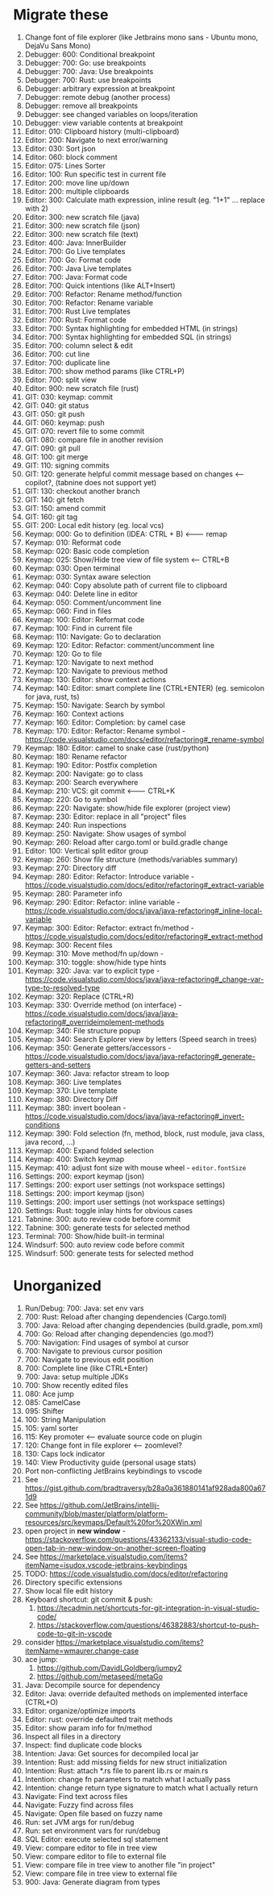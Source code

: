 # Migrate these
1. Change font of file explorer (like Jetbrains mono sans - Ubuntu mono, DejaVu Sans Mono)
1. Debugger: 600: Conditional breakpoint
1. Debugger: 700: Go: use breakpoints
1. Debugger: 700: Java: Use breakpoints
1. Debugger: 700: Rust: use breakpoints
1. Debugger: arbitrary expression at breakpoint
1. Debugger: remote debug (another process)
1. Debugger: remove all breakpoints
1. Debugger: see changed variables on loops/iteration
1. Debugger: view variable contents at breakpoint
1. Editor: 010: Clipboard history (multi-clipboard)
1. Editor: 200: Navigate to next error/warning
1. Editor: 030: Sort json
1. Editor: 060: block comment
1. Editor: 075: Lines Sorter
1. Editor: 100: Run specific test in current file
1. Editor: 200: move line up/down
1. Editor: 200: multiple clipboards
1. Editor: 300: Calculate math expression, inline result  (eg. "1+1" ... replace with 2)
1. Editor: 300: new scratch file (java)
1. Editor: 300: new scratch file (json)
1. Editor: 300: new scratch file (text)
1. Editor: 400: Java: InnerBuilder
1. Editor: 700: Go Live templates
1. Editor: 700: Go: Format code
1. Editor: 700: Java Live templates
1. Editor: 700: Java: Format code
1. Editor: 700: Quick intentions (like ALT+Insert)
1. Editor: 700: Refactor: Rename method/function
1. Editor: 700: Refactor: Rename variable
1. Editor: 700: Rust Live templates
1. Editor: 700: Rust: Format code
1. Editor: 700: Syntax highlighting for embedded HTML (in strings)
1. Editor: 700: Syntax highlighting for embedded SQL (in strings)
1. Editor: 700: column select & edit
1. Editor: 700: cut line
1. Editor: 700: duplicate line
1. Editor: 700: show method params (like CTRL+P)
1. Editor: 700: split view
1. Editor: 900: new scratch file (rust)
1. GIT: 030: keymap: commit
1. GIT: 040: git status
1. GIT: 050: git push
1. GIT: 060: keymap: push
1. GIT: 070: revert file to some commit
1. GIT: 080: compare file in another revision
1. GIT: 090: git pull
1. GIT: 100: git merge
1. GIT: 110: signing commits
1. GIT: 120: generate helpful commit message based on changes <-- copilot?, (tabnine does not support yet)
1. GIT: 130: checkout another branch
1. GIT: 140: git fetch
1. GIT: 150: amend commit
1. GIT: 160: git tag
1. GIT: 200: Local edit history (eg. local vcs)
1. Keymap: 000: Go to definition (IDEA: CTRL + B) <--- remap
1. Keymap: 010: Reformat code
1. Keymap: 020: Basic code completion
1. Keymap: 025: Show/Hide tree view of file system <-- CTRL+B
1. Keymap: 030: Open terminal
1. Keymap: 030: Syntax aware selection
1. Keymap: 040: Copy absolute path of current file to clipboard
1. Keymap: 040: Delete line in editor
1. Keymap: 050: Comment/uncomment line
1. Keymap: 060: Find in files
1. Keymap: 100: Editor: Reformat code
1. Keymap: 100: Find in current file
1. Keymap: 110: Navigate: Go to declaration
1. Keymap: 120: Editor: Refactor: comment/uncomment line
1. Keymap: 120: Go to file
1. Keymap: 120: Navigate to next method
1. Keymap: 120: Navigate to previous method
1. Keymap: 130: Editor: show context actions
1. Keymap: 140: Editor: smart complete line (CTRL+ENTER) (eg. semicolon for java, rust, ts)
1. Keymap: 150: Navigate: Search by symbol
1. Keymap: 160: Context actions
1. Keymap: 160: Editor: Completion: by camel case
1. Keymap: 170: Editor: Refactor: Rename symbol - https://code.visualstudio.com/docs/editor/refactoring#_rename-symbol
1. Keymap: 180: Editor: camel to snake case (rust/python)
1. Keymap: 180: Rename refactor
1. Keymap: 190: Editor: Postfix completion
1. Keymap: 200: Navigate: go to class
1. Keymap: 200: Search everywhere
1. Keymap: 210: VCS: git commit <--- CTRL+K
1. Keymap: 220: Go to symbol
1. Keymap: 220: Navigate: show/hide file explorer (project view)
1. Keymap: 230: Editor: replace in all "project" files
1. Keymap: 240: Run inspections
1. Keymap: 250: Navigate: Show usages of symbol
1. Keymap: 260: Reload after cargo.toml or build.gradle change
1. Editor: 100: Vertical split editor group
1. Keymap: 260: Show file structure (methods/variables summary)
1. Keymap: 270: Directory diff
1. Keymap: 280: Editor: Refactor: Introduce variable - https://code.visualstudio.com/docs/editor/refactoring#_extract-variable
1. Keymap: 280: Parameter info
1. Keymap: 290: Editor: Refactor: inline variable - https://code.visualstudio.com/docs/java/java-refactoring#_inline-local-variable
1. Keymap: 300: Editor: Refactor: extract fn/method - https://code.visualstudio.com/docs/editor/refactoring#_extract-method
1. Keymap: 300: Recent files
1. Keymap: 310: Move method/fn up/down -
1. Keymap: 310: toggle: show/hide type hints
1. Keymap: 320: Java: var to explicit type - https://code.visualstudio.com/docs/java/java-refactoring#_change-var-type-to-resolved-type
1. Keymap: 320: Replace (CTRL+R)
1. Keymap: 330: Override method (on interface) - https://code.visualstudio.com/docs/java/java-refactoring#_overrideimplement-methods
1. Keymap: 340: File structure popup
1. Keymap: 340: Search Explorer view by letters (Speed search in trees)
1. Keymap: 350: Generate getters/accessors - https://code.visualstudio.com/docs/java/java-refactoring#_generate-getters-and-setters
1. Keymap: 360: Java: refactor stream to loop
1. Keymap: 360: Live templates
1. Keymap: 370: Live template
1. Keymap: 380: Directory Diff
1. Keymap: 380: invert boolean - https://code.visualstudio.com/docs/java/java-refactoring#_invert-conditions
1. Keymap: 390: Fold selection (fn, method, block, rust module, java class, java record, ...)
1. Keymap: 400: Expand folded selection
1. Keymap: 400: Switch keymap
1. Keymap: 410: adjust font size with mouse wheel - `editor.fontSize`
1. Settings: 200: export keymap (json)
1. Settings: 200: export user settings (not workspace settings)
1. Settings: 200: import keymap (json)
1. Settings: 200: import user settings (not workspace settings)
1. Settings: Rust: toggle inlay hints for obvious cases
1. Tabnine: 300: auto review code before commit
1. Tabnine: 300: generate tests for selected method
1. Terminal: 700: Show/hide built-in terminal
1. Windsurf: 500: auto review code before commit
1. Windsurf: 500: generate tests for selected method



# Unorganized

1. Run/Debug: 700: Java: set env vars
1. 700: Rust: Reload after changing dependencies (Cargo.toml)
1. 700: Java: Reload after changing dependencies (build.gradle, pom.xml)
1. 700: Go: Reload after changing dependencies (go.mod?)
1. 700: Navigation: Find usages of symbol at cursor
1. 700: Navigate to previous cursor position
1. 700: Navigate to previous edit position
1. 700: Complete line (like CTRL+Enter)
1. 700: Java: setup multiple JDKs
1. 700: Show recently edited files
1. 080: Ace jump
1. 085: CamelCase
1. 095: Shifter
1. 100: String Manipulation
1. 105: yaml sorter
1. 115: Key promoter <-- evaluate source code on plugin
1. 120: Change font in file explorer  <-- zoomlevel?
1. 130: Caps lock indicator
1. 140: View Productivity guide (personal usage stats)
1. Port non-conflicting JetBrains keybindings to vscode
1. See https://gist.github.com/bradtraversy/b28a0a361880141af928ada800a671d9
1. See https://github.com/JetBrains/intellij-community/blob/master/platform/platform-resources/src/keymaps/Default%20for%20XWin.xml
1. open project in **new window** - https://stackoverflow.com/questions/43362133/visual-studio-code-open-tab-in-new-window-on-another-screen-floating
1. See https://marketplace.visualstudio.com/items?itemName=isudox.vscode-jetbrains-keybindings
1. TODO: https://code.visualstudio.com/docs/editor/refactoring
1. Directory specific extensions
1. Show local file edit history
1. Keyboard shortcut: git commit & push:
    1. https://tecadmin.net/shortcuts-for-git-integration-in-visual-studio-code/
    1. https://stackoverflow.com/questions/46382883/shortcut-to-push-code-to-git-in-vscode
1. consider https://marketplace.visualstudio.com/items?itemName=wmaurer.change-case
1. ace jump:
    1. https://github.com/DavidLGoldberg/jumpy2
    1. https://github.com/metaseed/metaGo
1. Java: Decompile source for dependency
1. Editor: Java: override defaulted methods on implemented interface (CTRL+O)
1. Editor: organize/optimize imports
1. Editor: rust: override defaulted trait methods
1. Editor: show param info for fn/method
1. Inspect all files in a directory
1. Inspect: find duplicate code blocks
1. Intention: Java: Get sources for decompiled local jar
1. Intention: Rust: add missing fields for new struct initialization
1. Intention: Rust: attach *.rs file to parent lib.rs or main.rs
1. Intention: change fn parameters to match what I actually pass
1. Intention: change return type signature to match what I actually return
1. Navigate: Find text across files
1. Navigate: Fuzzy find across files
1. Navigate: Open file based on fuzzy name
1. Run: set JVM args for run/debug
1. Run: set environment vars for run/debug
1. SQL Editor: execute selected sql statement
1. View: compare editor to file in tree view
1. View: compare editor to file to external file
1. View: compare file in tree view to another file "in project"
1. View: compare file in tree view to external file
1. 900: Java: Generate diagram from types

